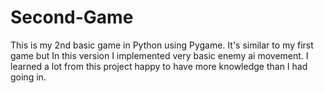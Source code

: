 # Second-Game
This is my 2nd basic game in Python using Pygame. It's similar to my first game but In this version I implemented very basic enemy ai movement. I learned a lot from this project happy to have more knowledge than I had going in.
